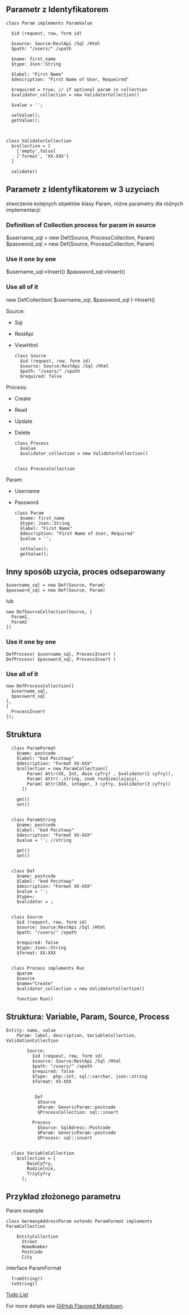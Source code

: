 ## Parametr z Identyfikatorem 

    class Param implements ParamValue
      
      $id (request, row, form id)
      
      $source: Source:RestApi /Sql /Html
      $path: "/users/" /xpath
      
      $name: first_name
      $type: Json::String
      
      $label: "First Name"
      $description: "First Name of User, Requeired"
           
      $required = true; // if optional param in collection
      $validator_collection = new ValidatorCollection() 
      
      $value = '';
      
      setValue();
      getValue();
      
      
    
    class ValidatorCollection
      $collection = [
        ['empty',false]
        ['format', 'XX-XXX']
      ]
      
      validate()
      
      


## Parametr z Identyfikatorem w 3 uzyciach
stworzenie kolejnych objektów klasy Param, różne parametry dla różnych implementacji:

### Definition of Collection process for param in source
$username_sql = new Def(Source, ProcessCollection, Param)
$password_sql = new Def(Source, ProcessCollection, Param)

### Use it one by one
$username_sql->Insert()
$password_sql->Insert()

### Use all of it
new DefCollection(
  $username_sql,
  $password_sql
)->Insert()

Source:

+ Sql
+ RestApi
+ ViewHtml


      class Source
        $id (request, row, form id)      
        $source: Source:RestApi /Sql /Html
        $path: "/users/" /xpath
        $required: false
    

Process:

+ Create
+ Read
+ Update
+ Delete
   

      class Process
        $value
        $validator_collection = new ValidatorCollection() 


      class ProcessCollection

Param:    

+ Username
+ Password
      

      class Param
        $name: first_name
        $type: Json::String      
        $label: "First Name"
        $description: "First Name of User, Required"            
        $value = '';

        setValue();
        getValue();
     
## Inny sposób uzycia, proces odseparowany

    $username_sql = new Def(Source, Param)
    $password_sql = new Def(Source, Param)

lub 

    new DefSourceCollection(Source, [
      Param1,
      Param2
    ])

### Use it one by one

    DefProcess( $username_sql, ProcessInsert )
    DefProcess( $password_sql, ProcessInsert )

### Use all of it

    new DefProcessCollection([
      $username_sql,
      $password_sql
    ],
    [
      ProcessInsert
    ]);
    

## Struktura



      class ParamFormat
        $name: postcode        
        $label: "kod Pocztowy"
        $description: "Format XX-XXX"        
        $collection = new ParamCollection([
            Param( Attr(XX, Int, dwie cyfry) , $validator(2 cyfry)),
            Param( Attr(-,string, znak rozdizeilajacy),
            Param( Attr(XXX, integer, 3 cyfry, $validator(3 cyfry))  
          ])
          
        get()
        set()
       
      
      class ParamString
        $name: postcode        
        $label: "kod Pocztowy"
        $description: "Format XX-XXX"
        $value = ''; //string
          
        get()
        set()
        
        
      class Def
        $name: postcode        
        $label: "kod Pocztowy"
        $description: "Format XX-XXX"            
        $value = '';
        $type=;
        $validator = ;
        
        
      class Source
        $id (request, row, form id)      
        $source: Source:RestApi /Sql /Html
        $path: "/users/" /xpath
        
        $required: false
        $type: Json::String      
        $format: XX-XXX


      class Process implements Run
        $param
        $source        
        $name="Create"
        $validator_collection = new ValidatorCollection() 
        
        function Run()
        

## Struktura: Variable, Param, Source, Process

    Entity: name, value      
        Param: label, description, VariableCollection, ValidationCollection

            Source:                             
              $id (request, row, form id)      
              $source: Source:RestApi /Sql /Html
              $path: "/users/" /xpath
              $required: false
              $Type:  php::int, sql::varchar, json::string  
              $format: XX-XXX

               
               Def
                $Source
                $Param: GenericParam::postcode
                $ProcessCollection: sql::insert

              Process
                $Source: SqlAdress::Postcode
                $Param: GenericParam::postcode
                $Process: sql::insert
                
  
      class VariableCollection
        $collection = [
            DwieCyfry,
            Rodzielnik,
            TrzyCyfry  
          ];
          
## Przykład złożonego parametru

Param example

    class GermanyAddressParam extends ParamFormat implements ParamCollection
    
        EntityCollection
          Street
          HomeNumber
          PostCode
          City

  
  interface ParamFormat

      fromString()
      toString()

  
[Todo List](TODO.md)

For more details see [GitHub Flavored Markdown](https://guides.github.com/features/mastering-markdown/).
